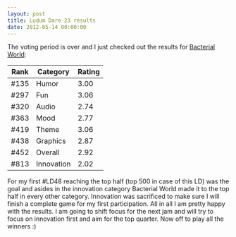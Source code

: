 ```yaml
---
layout: post
title: Ludum Dare 23 results
date: 2012-05-14 00:00:00
---
```

The voting period is over and I just checked out the results for [Bacterial World](http://www.ludumdare.com/compo/ludum-dare-23/?action=preview&uid=11653):

| Rank | Category | Rating |
| ---- | -------- | ------ |
| #135 | Humor | 3.00 |
| #297 | Fun | 3.06 |
| #320 | Audio | 2.74 |
| #363 | Mood | 2.77 |
| #419 | Theme | 3.06 |
| #438 | Graphics | 2.87 |
| #452 | Overall | 2.92 |
| #813 | Innovation | 2.02 |

For my first #LD48 reaching the top half (top 500 in case of this LD) was the goal and asides in the innovation category Bacterial World made it to the top half in every other category. Innovation was sacrificed to make sure I will finish a complete game for my first participation. All in all I am pretty happy with the results. I am going to shift focus for the next jam and will try to focus on innovation first and aim for the top quarter. Now off to play all the winners :)